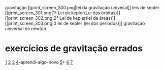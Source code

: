gravitação
	[[print_screen_300.png|lei da gravitação univesal]]	
	leis de kepler
		[[print_screen_301.png|1° Lei de kepler(Lei das órbitas)]]
		[[print_screen_302.png|2° Lei de kepler(lei da áreas)]]
	    [[print_screen_303.png|3 lei de kepler (lei dos períodos)]]
	gravitação universal de newton
# exercícios de gravitação errados

[1](https://www.qconcursos.com/questoes-militares/questoes/b1c1639e-01)
[2](https://www.qconcursos.com/questoes-militares/questoes/4dff74b0-58) 
[3](https://www.qconcursos.com/questoes-militares/questoes/8d2031db-f3) 
[4](https://www.qconcursos.com/questoes-militares/questoes/d7122045-4b)-aprendi-algo-novo
[5](https://www.qconcursos.com/questoes-militares/questoes/ae7ae06a-55)+
[6](https://www.qconcursos.com/questoes-militares/questoes/4d88409b-42)
[7](https://www.qconcursos.com/questoes-militares/questoes/b9118faa-3d)


